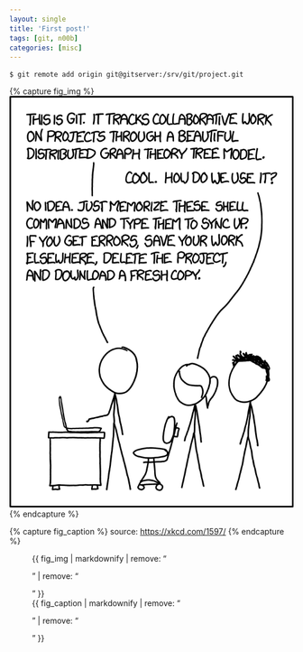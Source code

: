 ```yaml
---
layout: single
title: 'First post!'
tags: [git, n00b]
categories: [misc]
---
```


```
$ git remote add origin git@gitserver:/srv/git/project.git
```

{% capture fig_img %}
[![xkcd - git](/assets/images/xkcd-git.png)](https://xkcd.com/1597/)
{% endcapture %}

{% capture fig_caption %}
source: https://xkcd.com/1597/
{% endcapture %}

<figure>
  {{ fig_img | markdownify | remove: “<p>” | remove: “</p>” }}
  <figcaption>{{ fig_caption | markdownify | remove: “<p>” | remove: “</p>” }}</figcaption>
</figure>
